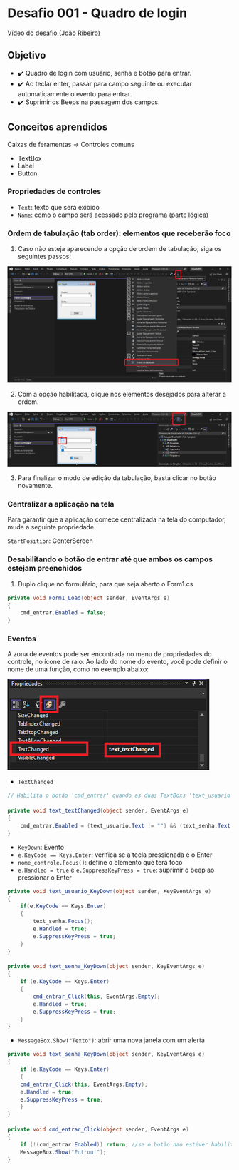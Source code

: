 # Desafio 001 - Quadro de login

[Vídeo do desafio (João Ribeiro)](https://www.youtube.com/watch?v=z6Nm13Aw5YU&list=PLXik_5Br-zO9FfZl6Jd-zsRPyMDXc-CDb&index=2)

## Objetivo

- :heavy_check_mark: Quadro de login com usuário, senha e botão para entrar. 
- :heavy_check_mark: Ao teclar enter, passar para campo seguinte ou executar automaticamente o evento para entrar. 
- :heavy_check_mark: Suprimir os Beeps na passagem dos campos.

## Conceitos aprendidos

Caixas de feramentas -> Controles comuns
* TextBox
* Label
* Button

### Propriedades de controles

* `Text`: texto que será exibido 
* `Name`: como o campo será acessado pelo programa (parte lógica)

### Ordem de tabulação (tab order): elementos que receberão foco

1. Caso não esteja aparecendo a opção de ordem de tabulação, siga os seguintes passos:

![Habilitar Botão ordem de tabulação](/img/habilitar_botao_tabulacao.png)

2. Com a opção habilitada, clique nos elementos desejados para alterar a ordem.

![Habilitar Botão ordem de tabulação](/img/ordem_tabulacao.png)

3. Para finalizar o modo de edição da tabulação, basta clicar no botão novamente.

### Centralizar a aplicação na tela

Para garantir que a aplicação comece centralizada na tela do computador, mude a seguinte propriedade.

`StartPosition`: CenterScreen

### Desabilitando o botão de entrar até que ambos os campos estejam preenchidos

1. Duplo clique no formulário, para que seja aberto o Form1.cs

```c#
private void Form1_Load(object sender, EventArgs e)
{
    cmd_entrar.Enabled = false;
}
```

### Eventos

A zona de eventos pode ser encontrada no menu de propriedades do controle, no ícone de raio.
Ao lado do nome do evento, você pode definir o nome de uma função, como no exemplo abaixo:

![Eventos](/img/TextChanged.png)


* `TextChanged`

```c#
// Habilita o botão 'cmd_entrar' quando as duas TextBoxs 'text_usuario' e 'text_senha' estiverem preenchidas (ou seja != "")

private void text_textChanged(object sender, EventArgs e)
{    
    cmd_entrar.Enabled = (text_usuario.Text != "") && (text_senha.Text != "");
}
```
* `KeyDown`: Evento
* `e.KeyCode == Keys.Enter`: verifica se a tecla pressionada é o Enter
* `nome_controle.Focus()`: define o elemento que terá foco
* `e.Handled = true` e `e.SuppressKeyPress = true`: suprimir o beep ao pressionar o Enter


```c#
private void text_usuario_KeyDown(object sender, KeyEventArgs e)
{
    if(e.KeyCode == Keys.Enter)
    {
        text_senha.Focus();
        e.Handled = true;
        e.SuppressKeyPress = true;
    }
}

private void text_senha_KeyDown(object sender, KeyEventArgs e)
{
    if (e.KeyCode == Keys.Enter)
    {
        cmd_entrar_Click(this, EventArgs.Empty);
        e.Handled = true;
        e.SuppressKeyPress = true;
    }
}
```

* `MessageBox.Show("Texto")`: abrir uma nova janela com um alerta

```c#
private void text_senha_KeyDown(object sender, KeyEventArgs e)
{
    if (e.KeyCode == Keys.Enter)
    {
    cmd_entrar_Click(this, EventArgs.Empty);
    e.Handled = true;
    e.SuppressKeyPress = true;
    }
}

private void cmd_entrar_Click(object sender, EventArgs e)
{
    if (!(cmd_entrar.Enabled)) return; //se o botão nao estiver habilitado (ou seja, com texto em ambas as textboxs), o programa retorna, sem executar a próxima linha
    MessageBox.Show("Entrou!");
}
```





